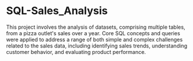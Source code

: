 # SQL-Sales_Analysis
This project involves the analysis of datasets, comprising multiple tables, from a pizza outlet's sales over a year. Core SQL concepts and queries were applied to address a range of both simple and complex challenges related to the sales data, including identifying sales trends, understanding customer behavior, and evaluating product performance.
